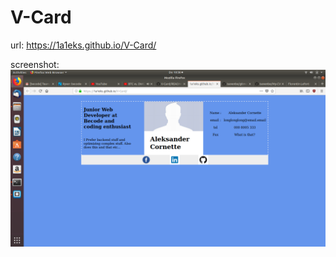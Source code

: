 # V-Card

url: https://1a1eks.github.io/V-Card/

screenshot:<img src="Images/Screenshot-V-card.png">
